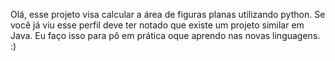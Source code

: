 Olá, esse projeto visa calcular a área de figuras planas utilizando python.
Se você já viu esse perfil deve ter notado que existe um projeto similar em Java. Eu faço isso para pô em prática oque aprendo nas novas linguagens.
:)